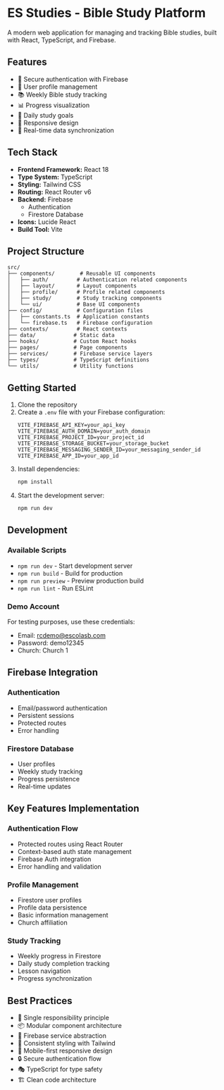 # ES Studies - Bible Study Platform

A modern web application for managing and tracking Bible studies, built with React, TypeScript, and Firebase.

## Features

- 🔐 Secure authentication with Firebase
- 👤 User profile management
- 📚 Weekly Bible study tracking
- 📊 Progress visualization
- 🎯 Daily study goals
- 📱 Responsive design
- 🔄 Real-time data synchronization

## Tech Stack

- **Frontend Framework:** React 18
- **Type System:** TypeScript
- **Styling:** Tailwind CSS
- **Routing:** React Router v6
- **Backend:** Firebase
  - Authentication
  - Firestore Database
- **Icons:** Lucide React
- **Build Tool:** Vite

## Project Structure

```
src/
├── components/        # Reusable UI components
│   ├── auth/         # Authentication related components
│   ├── layout/       # Layout components
│   ├── profile/      # Profile related components
│   ├── study/        # Study tracking components
│   └── ui/           # Base UI components
├── config/           # Configuration files
│   ├── constants.ts  # Application constants
│   └── firebase.ts   # Firebase configuration
├── contexts/         # React contexts
├── data/            # Static data
├── hooks/           # Custom React hooks
├── pages/           # Page components
├── services/        # Firebase service layers
├── types/           # TypeScript definitions
└── utils/           # Utility functions
```

## Getting Started

1. Clone the repository
2. Create a `.env` file with your Firebase configuration:
   ```
   VITE_FIREBASE_API_KEY=your_api_key
   VITE_FIREBASE_AUTH_DOMAIN=your_auth_domain
   VITE_FIREBASE_PROJECT_ID=your_project_id
   VITE_FIREBASE_STORAGE_BUCKET=your_storage_bucket
   VITE_FIREBASE_MESSAGING_SENDER_ID=your_messaging_sender_id
   VITE_FIREBASE_APP_ID=your_app_id
   ```
3. Install dependencies:
   ```bash
   npm install
   ```
4. Start the development server:
   ```bash
   npm run dev
   ```

## Development

### Available Scripts

- `npm run dev` - Start development server
- `npm run build` - Build for production
- `npm run preview` - Preview production build
- `npm run lint` - Run ESLint

### Demo Account

For testing purposes, use these credentials:
- Email: rcdemo@escolasb.com
- Password: demo12345
- Church: Church 1

## Firebase Integration

### Authentication
- Email/password authentication
- Persistent sessions
- Protected routes
- Error handling

### Firestore Database
- User profiles
- Weekly study tracking
- Progress persistence
- Real-time updates

## Key Features Implementation

### Authentication Flow
- Protected routes using React Router
- Context-based auth state management
- Firebase Auth integration
- Error handling and validation

### Profile Management
- Firestore user profiles
- Profile data persistence
- Basic information management
- Church affiliation

### Study Tracking
- Weekly progress in Firestore
- Daily study completion tracking
- Lesson navigation
- Progress synchronization

## Best Practices

- 🎯 Single responsibility principle
- 📦 Modular component architecture
- 🔄 Firebase service abstraction
- 🎨 Consistent styling with Tailwind
- 📱 Mobile-first responsive design
- 🔒 Secure authentication flow
- 🎭 TypeScript for type safety
- 🏗️ Clean code architecture